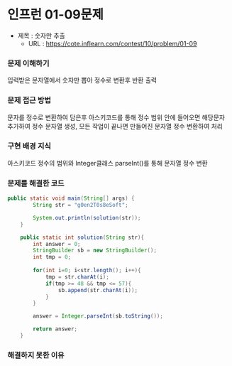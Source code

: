 # 인프런 01-09문제
- 제목 : 숫자만 추출
  - URL : https://cote.inflearn.com/contest/10/problem/01-09

### 문제 이해하기
입력받은 문자열에서 숫자만 뽑아 정수로 변환후 반환 출력
### 문제 접근 방법
문자를 정수로 변환하여 담은후 아스키코드를 통해 정수 범위 안에 들어오면 해당문자 추가하여 정수 문자열 생성, 모든 작업이 끝나면 만들어진 문자열 정수 변환하여 처리
### 구현 배경 지식
아스키코드 정수의 범위와 Integer클래스 parseInt()를 통해 문자열 정수 변환
### 문제를 해결한 코드
```java
public static void main(String[] args) {
        String str = "g0en2T0s8eSoft";

        System.out.println(solution(str));
    }

    public static int solution(String str){
        int answer = 0;
        StringBuilder sb = new StringBuilder();
        int tmp = 0;
        
        for(int i=0; i<str.length(); i++){
            tmp = str.charAt(i);
            if(tmp >= 48 && tmp <= 57){
                sb.append(str.charAt(i));
            }
        }

        answer = Integer.parseInt(sb.toString());

        return answer;
    }
```

### 해결하지 못한 이유
